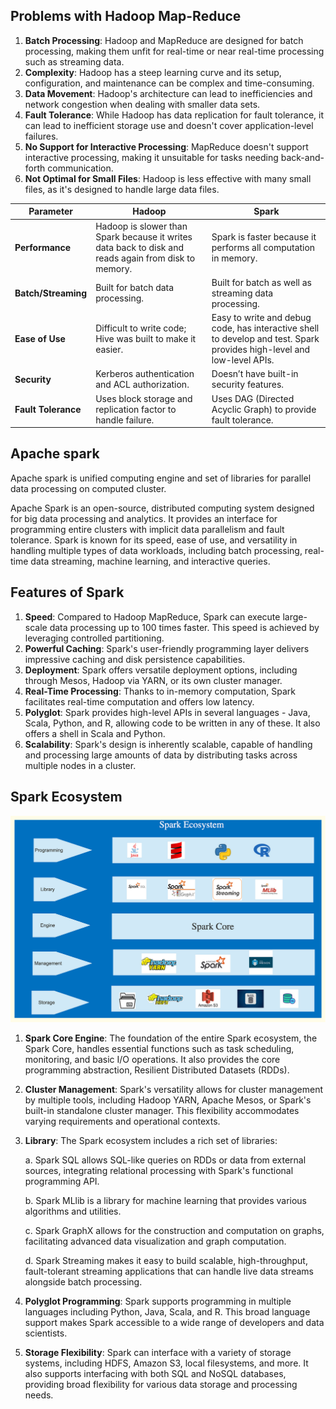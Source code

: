 ## **Problems with Hadoop Map-Reduce**

1. **Batch Processing**: Hadoop and MapReduce are designed for batch processing, making them unfit for real-time or near real-time processing such as streaming data.
2. **Complexity**: Hadoop has a steep learning curve and its setup, configuration, and maintenance can be complex and time-consuming.
3. **Data Movement**: Hadoop's architecture can lead to inefficiencies and network congestion when dealing with smaller data sets.
4. **Fault Tolerance**: While Hadoop has data replication for fault tolerance, it can lead to inefficient storage use and doesn't cover application-level failures.
5. **No Support for Interactive Processing**: MapReduce doesn't support interactive processing, making it unsuitable for tasks needing back-and-forth communication.
6. **Not Optimal for Small Files**: Hadoop is less effective with many small files, as it's designed to handle large data files.


| Parameter        | Hadoop                                                                 | Spark                                                                                                                       |
|------------------|------------------------------------------------------------------------|-----------------------------------------------------------------------------------------------------------------------------|
| **Performance**   | Hadoop is slower than Spark because it writes data back to disk and reads again from disk to memory. | Spark is faster because it performs all computation in memory.                                                              |
| **Batch/Streaming** | Built for batch data processing.                                         | Built for batch as well as streaming data processing.                                                                        |
| **Ease of Use**    | Difficult to write code; Hive was built to make it easier.              | Easy to write and debug code, has interactive shell to develop and test. Spark provides high-level and low-level APIs.     |
| **Security**       | Kerberos authentication and ACL authorization.                          | Doesn’t have built-in security features.                                                                                     |
| **Fault Tolerance**| Uses block storage and replication factor to handle failure.            | Uses DAG (Directed Acyclic Graph) to provide fault tolerance.                                                                |



## **Apache spark**

Apache spark is unified computing engine and set of libraries for parallel data processing on computed cluster.

Apache Spark is an open-source, distributed computing system designed for big data processing and analytics. It provides an interface for programming entire clusters with implicit data parallelism and fault tolerance. Spark is known for its speed, ease of use, and versatility in handling multiple types of data workloads, including batch processing, real-time data streaming, machine learning, and interactive queries.


## **Features of Spark**

1. **Speed**: Compared to Hadoop MapReduce, Spark can execute large-scale data processing up to 100 times faster. This speed is achieved by leveraging controlled partitioning.
2. **Powerful Caching**: Spark's user-friendly programming layer delivers impressive caching and disk persistence capabilities.
3. **Deployment**: Spark offers versatile deployment options, including through Mesos, Hadoop via YARN, or its own cluster manager.
4. **Real-Time Processing**: Thanks to in-memory computation, Spark facilitates real-time computation and offers low latency.
5. **Polyglot**: Spark provides high-level APIs in several languages - Java, Scala, Python, and R, allowing code to be written in any of these. It also offers a shell in Scala and Python.
6. **Scalability**: Spark's design is inherently scalable, capable of handling and processing large amounts of data by distributing tasks across multiple nodes in a cluster.

## **Spark Ecosystem**

![Steps](sparkeco.svg)

1. **Spark Core Engine**: The foundation of the entire Spark ecosystem, the Spark Core, handles essential functions such as task scheduling, monitoring, and basic I/O operations. It also provides the core programming abstraction, Resilient Distributed Datasets (RDDs).
2. **Cluster Management**: Spark's versatility allows for cluster management by multiple tools, including Hadoop YARN, Apache Mesos, or Spark's built-in standalone cluster manager. This flexibility accommodates varying requirements and operational contexts.
3. **Library**: The Spark ecosystem includes a rich set of libraries:

    a. Spark SQL allows SQL-like queries on RDDs or data from external sources, integrating relational processing with Spark's functional programming API.

    b. Spark MLlib is a library for machine learning that provides various algorithms and utilities.

    c. Spark GraphX allows for the construction and computation on graphs, facilitating advanced data visualization and graph computation.

    d. Spark Streaming makes it easy to build scalable, high-throughput, fault-tolerant streaming applications that can handle live data streams alongside batch processing.

4. **Polyglot Programming**: Spark supports programming in multiple languages including Python, Java, Scala, and R. This broad language support makes Spark accessible to a wide range of developers and data scientists.
5. **Storage Flexibility**: Spark can interface with a variety of storage systems, including HDFS, Amazon S3, local filesystems, and more. It also supports interfacing with both SQL and NoSQL databases, providing broad flexibility for various data storage and processing needs.
